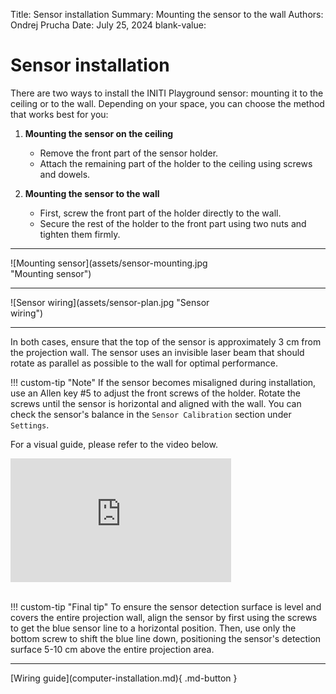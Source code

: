 Title:   Sensor installation
Summary: Mounting the sensor to the wall
Authors: Ondrej Prucha
Date:    July 25, 2024
blank-value:

# Sensor installation

There are two ways to install the INITI Playground sensor: mounting it to the ceiling or to the wall. Depending on your space, you can choose the method that works best for you:

1. **Mounting the sensor on the ceiling**
      - Remove the front part of the sensor holder.
      - Attach the remaining part of the holder to the ceiling using screws and dowels.

1. **Mounting the sensor to the wall**
      - First, screw the front part of the holder directly to the wall.
      - Secure the rest of the holder to the front part using two nuts and tighten them firmly.

------------

<div style='width: 70%' class="center" markdown>
![Mounting sensor](assets/sensor-mounting.jpg "Mounting sensor")
</div>


---------


<div style='width: 70%' class="center" markdown>
![Sensor wiring](assets/sensor-plan.jpg "Sensor wiring")
</div>

-----------


In both cases, ensure that the top of the sensor is approximately 3 cm from the projection wall. The sensor uses an invisible laser beam that should rotate as parallel as possible to the wall for optimal performance.

!!! custom-tip "Note"
    If the sensor becomes misaligned during installation, use an Allen key #5 to adjust the front screws of the holder. Rotate the screws until the sensor is horizontal and aligned with the wall. You can check the sensor's balance in the `Sensor Calibration` section under `Settings`.


For a visual guide, please refer to the video below.

<div style='width: 70%' class="center" markdown>
<div style="padding:56.25% 0 0 0;position:relative;">
<iframe src="https://player.vimeo.com/video/796039598?h=f8dad1db6a&amp;badge=0&amp;autopause=0&amp;player_id=0&amp;app_id=58479" frameborder="0" allow="autoplay; fullscreen; picture-in-picture; clipboard-write" style="position:absolute;top:0;left:0;width:100%;height:100%;" title="INITI Playground - Sensor installation"></iframe></div>
<script src="https://player.vimeo.com/api/player.js"></script>
</div>

<br />


!!! custom-tip "Final tip"
    To ensure the sensor detection surface is level and covers the entire projection wall, align the sensor by first using the screws to get the blue sensor line to a horizontal position. Then, use only the bottom screw to shift the blue line down, positioning the sensor's detection surface 5-10 cm above the entire projection area.

----


<div class="center" markdown>
[Wiring guide](computer-installation.md){ .md-button }
</div>

<br />